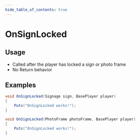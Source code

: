```yaml
---
hide_table_of_contents: true
---
```


# OnSignLocked

## Usage

* Called after the player has locked a sign or photo frame
* No Return behavior

## Examples

```csharp title=""
void OnSignLocked(Signage sign, BasePlayer player)
{
    Puts("OnSignLocked works!");
}
```

```csharp title=""
void OnSignLocked(PhotoFrame photoFrame, BasePlayer player)
{
    Puts("OnSignLocked works!");
}
```
